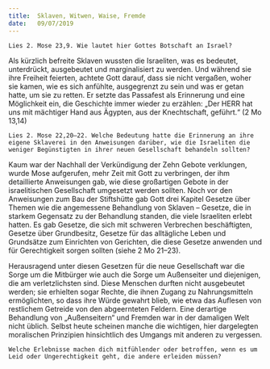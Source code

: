 ```yaml
---
title:  Sklaven, Witwen, Waise, Fremde
date:   09/07/2019
---
```


`Lies 2. Mose 23,9. Wie lautet hier Gottes Botschaft an Israel?`

Als kürzlich befreite Sklaven wussten die Israeliten, was es bedeutet, unterdrückt, ausgebeutet und marginalisiert zu werden. Und während sie ihre Freiheit feierten, achtete Gott darauf, dass sie nicht vergaßen, woher sie kamen, wie es sich anfühlte, ausgegrenzt zu sein und was er getan hatte, um sie zu retten. Er setzte das Passafest als Erinnerung und eine Möglichkeit ein, die Geschichte immer wieder zu erzählen: „Der HERR hat uns mit mächtiger Hand aus Ägypten, aus der Knechtschaft, geführt.“ (2 Mo 13,14)

`Lies 2. Mose 22,20–22. Welche Bedeutung hatte die Erinnerung an ihre eigene Sklaverei in den Anweisungen darüber, wie die Israeliten die weniger Begünstigten in ihrer neuen Gesellschaft behandeln sollten?`

Kaum war der Nachhall der Verkündigung der Zehn Gebote verklungen, wurde Mose aufgerufen, mehr Zeit mit Gott zu verbringen, der ihm detaillierte Anweisungen gab, wie diese großartigen Gebote in der israelitischen Gesellschaft umgesetzt werden sollten. Noch vor den Anweisungen zum Bau der Stiftshütte gab Gott drei Kapitel Gesetze über Themen wie die angemessene Behandlung von Sklaven – Gesetze, die in starkem Gegensatz zu der Behandlung standen, die viele Israeliten erlebt hatten. Es gab Gesetze, die sich mit schweren Verbrechen beschäftigten, Gesetze über Grundbesitz, Gesetze für das alltägliche Leben und Grundsätze zum Einrichten von Gerichten, die diese Gesetze anwenden und für Gerechtigkeit sorgen sollten (siehe 2 Mo 21–23).

Herausragend unter diesen Gesetzen für die neue Gesellschaft war die Sorge um die Mitbürger wie auch die Sorge um Außenseiter und diejenigen, die am verletzlichsten sind. Diese Menschen durften nicht ausgebeutet werden; sie erhielten sogar Rechte, die ihnen Zugang zu Nahrungsmitteln ermöglichten, so dass ihre Würde gewahrt blieb, wie etwa das Auflesen von restlichem Getreide von den abgeernteten Feldern. Eine derartige Behandlung von „Außenseitern“ und Fremden war in der damaligen Welt nicht üblich. Selbst heute scheinen manche die wichtigen, hier dargelegten moralischen Prinzipien hinsichtlich des Umgangs mit anderen zu vergessen.

`Welche Erlebnisse machen dich mitfühlender oder betroffen, wenn es um Leid oder Ungerechtigkeit geht, die andere erleiden müssen?`
